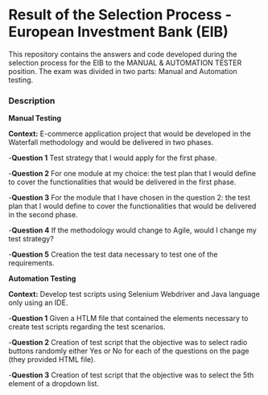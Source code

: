 # Result of the Selection Process - European Investment Bank (EIB)

This repository contains the answers and code developed during the selection process for the EIB to the MANUAL & AUTOMATION TESTER position.
The exam was divided in two parts: Manual and Automation testing. 

### Description

**Manual Testing**

**Context:** E-commerce application project that would be developed in the Waterfall methodology and would be delivered in two phases. 

-**Question 1** 
Test strategy that I would apply for the first phase. 

-**Question 2** 
For one module at my choice: the test plan that I would define to cover the functionalities that would be delivered in the first phase.

-**Question 3**
For the module that I have chosen in the question 2: the test plan that I would define to cover the functionalities that would be delivered in the second phase.

-**Question 4**
If the methodology would change to Agile, would I change my test strategy? 

-**Question 5**
Creation the test data necessary to test one of the requirements. 


**Automation Testing**

**Context:** Develop test scripts using Selenium Webdriver and Java language only using an IDE.

-**Question 1**
Given a HTLM file that contained the elements necessary to create test scripts regarding the test scenarios. 

-**Question 2**
Creation of test script that the objective was to select radio buttons randomly either Yes or No for each of the questions on the page (they provided HTML file).

-**Question 3**
Creation of test script that the objective was to select the 5th element of a dropdown list.




